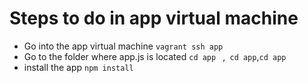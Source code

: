 # Steps to do in app virtual machine
- Go into the app virtual machine `vagrant ssh app`
- Go to the folder where app.js is located `cd app ` ,` cd app`,`cd app` 
- install the app `npm install`
